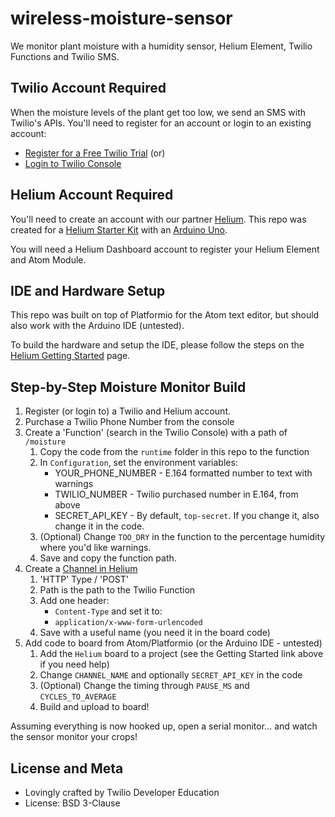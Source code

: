 # wireless-moisture-sensor

We monitor plant moisture with a humidity sensor, Helium Element, Twilio Functions and Twilio SMS.

## Twilio Account Required

When the moisture levels of the plant get too low, we send an SMS with Twilio's APIs. You'll need to register for an account or login to an existing account:

* [Register for a Free Twilio Trial](https://www.twilio.com/try-twilio) (or)
* [Login to Twilio Console](https://www.twilio.com/console)

## Helium Account Required

You'll need to create an account with our partner [Helium](https://www.helium.com/). This repo was created for a [Helium Starter Kit](https://www.helium.com/products/helium-starter-kit-cell) with an [Arduino Uno](https://store.arduino.cc/usa/arduino-uno-rev3).

You will need a Helium Dashboard account to register your Helium Element and Atom Module.

## IDE and Hardware Setup

This repo was built on top of Platformio for the Atom text editor, but should also work with the Arduino IDE (untested).

To build the hardware and setup the IDE, please follow the steps on the [Helium Getting Started](https://www.helium.com/dev/hardware_libraries/arduino) page.

## Step-by-Step Moisture Monitor Build

1. Register (or login to) a Twilio and Helium account.
2. Purchase a Twilio Phone Number from the console
3. Create a 'Function' (search in the Twilio Console) with a path of `/moisture`
    1. Copy the code from the `runtime` folder in this repo to the function
    2. In `Configuration`, set the environment variables:
        * YOUR_PHONE_NUMBER - E.164 formatted number to text with warnings
        * TWILIO_NUMBER - Twilio purchased number in E.164, from above
        * SECRET_API_KEY - By default, `top-secret`. If you change it, also change it in the code.
    3. (Optional) Change `TOO_DRY` in the function to the percentage humidity where you'd like warnings.
    4. Save and copy the function path.
4. Create a [Channel in Helium](https://www.helium.com/channels)
    1. 'HTTP' Type / 'POST'
    2. Path is the path to the Twilio Function
    3. Add one header:
        * `Content-Type` and set it to:
        * `application/x-www-form-urlencoded`
    4. Save with a useful name (you need it in the board code)
5. Add code to board from Atom/Platformio (or the Arduino IDE - untested)
    1. Add the `Helium` board to a project (see the Getting Started link above if you need help)
    2. Change `CHANNEL_NAME` and optionally `SECRET_API_KEY` in the code
    3. (Optional) Change the timing through `PAUSE_MS` and `CYCLES_TO_AVERAGE`
    4. Build and upload to board!

Assuming everything is now hooked up, open a serial monitor... and watch the sensor monitor your crops!

## License and Meta

* Lovingly crafted by Twilio Developer Education
* License: BSD 3-Clause




